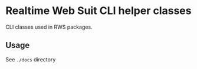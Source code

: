 # Realtime Web Suit CLI helper classes

CLI classes used in RWS packages.


## Usage

See ```./docs``` directory